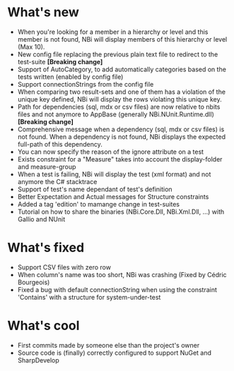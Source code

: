 # What's new #
- When you're looking for a member in a hierarchy or level and this member is not found, NBi will display members of this hierarchy or level (Max 10).
- New config file replacing the previous plain text file to redirect to the test-suite **[Breaking change]**
- Support of AutoCategory, to add automatically categories based on the tests written (enabled by config file)
- Support connectionStrings from the config file
- When comparing two result-sets and one of them has a violation of the unique key defined, NBi  will display the rows violating this unique key.
- Path for dependencies (sql, mdx or csv files) are now relative to nbits files and not anymore to AppBase (generally NBi.NUnit.Runtime.dll) **[Breaking change]**
- Comprehensive message when a dependency (sql, mdx or csv files) is not found. When a dependency is not found, NBi displays the expected full-path of this dependency.
- You can now specify the reason of the ignore attribute on a test
- Exists constraint for a "Measure" takes into account the display-folder and measure-group 
- When a test is failing, NBi will display the test (xml format) and not anymore the C# stacktrace
- Support of test's name dependant of test's definition
- Better Expectation and Actual messages for Structure constraints
- Added a tag 'edition' to mamange change in test-suites
- Tutorial on how to share the binaries (NBi.Core.Dll, NBi.Xml.Dll, ...) with Gallio and NUnit

# What's fixed #
- Support CSV files with zero row
- When column's name was too short, NBi was crashing (Fixed by Cédric Bourgeois)
- Fixed a bug with default connectionString when using the constraint 'Contains' with a structure for system-under-test

# What's cool #
- First commits made by someone else than the project's owner
- Source code is (finally) correctly configured to support NuGet and SharpDevelop